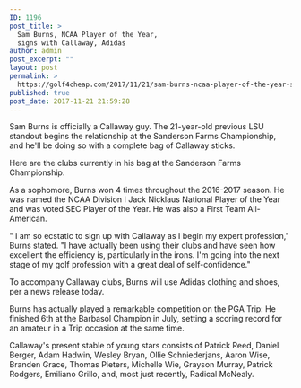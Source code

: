 ```yaml
---
ID: 1196
post_title: >
  Sam Burns, NCAA Player of the Year,
  signs with Callaway, Adidas
author: admin
post_excerpt: ""
layout: post
permalink: >
  https://golf4cheap.com/2017/11/21/sam-burns-ncaa-player-of-the-year-signs-with-callaway-adidas-golfwrx-2/
published: true
post_date: 2017-11-21 21:59:28
---
```

Sam Burns is officially a Callaway guy. The 21-year-old previous LSU standout begins the relationship at the Sanderson Farms Championship, and he'll be doing so with a complete bag of Callaway sticks.

Here are the clubs currently in his bag at the Sanderson Farms Championship.

As a sophomore, Burns won 4 times throughout the 2016-2017 season. He was named the NCAA Division I Jack Nicklaus National Player of the Year and was voted SEC Player of the Year. He was also a First Team All-American.

" I am so ecstatic to sign up with Callaway as I begin my expert profession," Burns stated. "I have actually been using their clubs and have seen how excellent the efficiency is, particularly in the irons. I'm going into the next stage of my golf profession with a great deal of self-confidence."

To accompany Callaway clubs, Burns will use Adidas clothing and shoes, per a news release today.

Burns has actually played a remarkable competition on the PGA Trip: He finished 6th at the Barbasol Champion in July, setting a scoring record for an amateur in a Trip occasion at the same time.

Callaway's present stable of young stars consists of Patrick Reed, Daniel Berger, Adam Hadwin, Wesley Bryan, Ollie Schniederjans, Aaron Wise, Branden Grace, Thomas Pieters, Michelle Wie, Grayson Murray, Patrick Rodgers, Emiliano Grillo, and, most just recently, Radical McNealy.